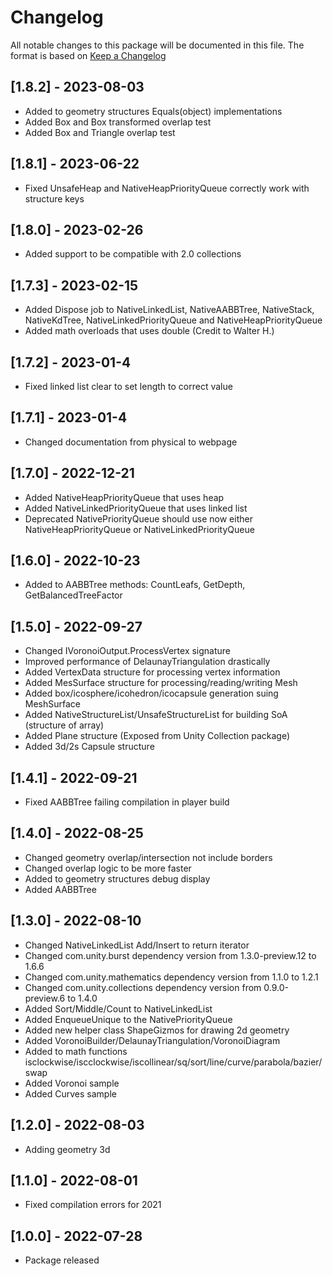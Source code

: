 # Changelog
All notable changes to this package will be documented in this file. The format is based on [Keep a Changelog](http://keepachangelog.com/en/1.0.0/)

## [1.8.2] - 2023-08-03
- Added to geometry structures Equals(object) implementations
- Added Box and Box transformed overlap test
- Added Box and Triangle overlap test

## [1.8.1] - 2023-06-22
- Fixed UnsafeHeap and NativeHeapPriorityQueue correctly work with structure keys

## [1.8.0] - 2023-02-26
- Added support to be compatible with 2.0 collections

## [1.7.3] - 2023-02-15
- Added Dispose job to NativeLinkedList, NativeAABBTree, NativeStack, NativeKdTree, NativeLinkedPriorityQueue and NativeHeapPriorityQueue
- Added math overloads that uses double (Credit to Walter H.)

## [1.7.2] - 2023-01-4
- Fixed linked list clear to set length to correct value

## [1.7.1] - 2023-01-4
- Changed documentation from physical to webpage

## [1.7.0] - 2022-12-21
- Added NativeHeapPriorityQueue that uses heap
- Added NativeLinkedPriorityQueue that uses linked list
- Deprecated NativePriorityQueue should use now either NativeHeapPriorityQueue or NativeLinkedPriorityQueue

## [1.6.0] - 2022-10-23
- Added to AABBTree methods: CountLeafs, GetDepth, GetBalancedTreeFactor

## [1.5.0] - 2022-09-27
- Changed IVoronoiOutput.ProcessVertex signature
- Improved performance of DelaunayTriangulation drastically
- Added VertexData structure for processing vertex information
- Added MesSurface structure for processing/reading/writing Mesh
- Added box/icosphere/icohedron/icocapsule generation suing MeshSurface
- Added NativeStructureList/UnsafeStructureList for building SoA (structure of array)
- Added Plane structure (Exposed from Unity Collection package)
- Added 3d/2s Capsule structure

## [1.4.1] - 2022-09-21
- Fixed AABBTree failing compilation in player build

## [1.4.0] - 2022-08-25
- Changed geometry overlap/intersection not include borders
- Changed overlap logic to be more faster
- Added to geometry structures debug display
- Added AABBTree

## [1.3.0] - 2022-08-10
- Changed NativeLinkedList Add/Insert to return iterator
- Changed com.unity.burst dependency version from 1.3.0-preview.12 to 1.6.6
- Changed com.unity.mathematics dependency version from 1.1.0 to 1.2.1
- Changed com.unity.collections dependency version from 0.9.0-preview.6 to 1.4.0
- Added Sort/Middle/Count to NativeLinkedList
- Added EnqueueUnique to the NativePriorityQueue
- Added new helper class ShapeGizmos for drawing 2d geometry
- Added VoronoiBuilder/DelaunayTriangulation/VoronoiDiagram
- Added to math functions isclockwise/iscclockwise/iscollinear/sq/sort/line/curve/parabola/bazier/swap
- Added Voronoi sample
- Added Curves sample

## [1.2.0] - 2022-08-03
- Adding geometry 3d

## [1.1.0] - 2022-08-01
- Fixed compilation errors for 2021

## [1.0.0] - 2022-07-28
- Package released

